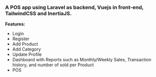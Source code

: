 <h3>A POS app using Laravel as backend, Vuejs in front-end, TailwindCSS and InertiaJS.</h3>
<p><b>Features:</b></p>
<ul>
<li>Login</li>
<li>Register</li>
<li>Add Product</li>
<li>Add Category</li>
<li>Update Profile</li>
<li>Dashboard with Reports such as Monthly/Weekly Sales, Transaction history, and number of sold per Product</li>
<li>POS</li>
</ul>

